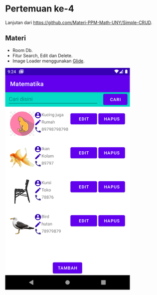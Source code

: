 # Pertemuan ke-4
Lanjutan dari https://github.com/Materi-PPM-Math-UNY/Simple-CRUD.   
## Materi
- Room Db.
- Fitur Search, Edit dan Delete.
- Image Loader menggunakan <a target="_blank" href="https://github.com/bumptech/glide">Glide</a>.   

<img width="400" src="https://raw.githubusercontent.com/Materi-PPM-Math-UNY/pertemuan-ke-4/master/device-2021-06-05-092424.png"/>
